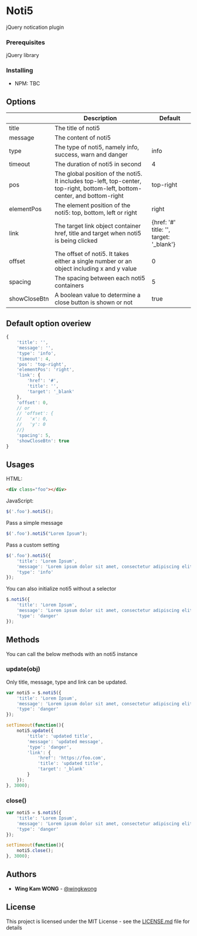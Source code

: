 # Noti5

jQuery notication plugin

### Prerequisites

jQuery library

### Installing

- NPM: TBC

## Options

|                       | Description           | Default  |
| ----------------------|-----------------------| -----|
| title                 | The title of noti5  |  |
| message                | The content of noti5     |    |
| type      | The type of noti5, namely info, success, warn and danger    |    info |
| timeout    | The duration of noti5 in second |  4 |
| pos    | The global position of the noti5. It includes top-left, top-center, top-right, bottom-left, bottom-center, and bottom-right |    top-right |
| elementPos    | The element position of the noti5: top, bottom, left or right |   right |
| link    | The target link object container href, title and target when noti5 is being clicked |  {href: '#' title: '', target: '_blank'} |
| offset    | The offset of noti5. It takes either a single number or an object including x and y value | 0  |
| spacing    | The spacing between each noti5 containers |  5 |
| showCloseBtn    | A boolean value to determine a close button is shown or not  |    true |

## Default option overiew
```javascript
{
    'title': '',
    'message': '',
    'type': 'info',
    'timeout': 4,
    'pos': 'top-right',
    'elementPos': 'right',
    'link': {
        'href': '#',
        'title': '',
        'target': '_blank'
    },
    'offset': 0, 
    // or
    // 'offset': {
    //   'x': 0,
    //   'y': 0
    //}
    'spacing': 5,
    'showCloseBtn': true
}
```

## Usages

HTML:
```html
<div class="foo"></div>
```

JavaScript:
```javascript
$('.foo').noti5();
```
Pass a simple message
```javascript
$('.foo').noti5("Lorem Ipsum");
```
Pass a custom setting
```javascript
$('.foo').noti5({
	'title': 'Lorem Ipsum',
    'message': 'Lorem ipsum dolor sit amet, consectetur adipiscing elit',
	'type': 'info'
});
```

You can also initialize noti5 without a selector
```javascript
$.noti5({
	'title': 'Lorem Ipsum',
    'message': 'Lorem ipsum dolor sit amet, consectetur adipiscing elit',
	'type': 'danger'
});
```

## Methods
You can call the below methods with an noti5 instance
### update(obj)
Only title, message, type and link can be updated.
```javascript
var noti5 = $.noti5({
	'title': 'Lorem Ipsum',
    'message': 'Lorem ipsum dolor sit amet, consectetur adipiscing elit',
	'type': 'danger'
});

setTimeout(function(){
	noti5.update({
		'title': 'updated title',
		'message': 'updated message',
		'type': 'danger',
		'link': {
			'href': 'https://foo.com',
	 		'title': 'updated title',
	 		'target': '_blank'
		}
	});
}, 3000);
```
### close()
```javascript
var noti5 = $.noti5({
	'title': 'Lorem Ipsum',
    'message': 'Lorem ipsum dolor sit amet, consectetur adipiscing elit',
	'type': 'danger'
});

setTimeout(function(){
	noti5.close();
}, 3000);
```

## Authors

* **Wing Kam WONG** -  [@wingkwong](https://github.com/wingkwong)


## License

This project is licensed under the MIT License - see the [LICENSE.md](LICENSE.md) file for details

